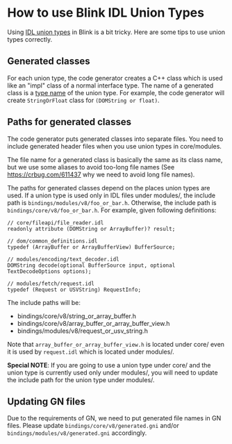 # How to use Blink IDL Union Types

Using [IDL union types](https://heycam.github.io/webidl/#idl-union) in
Blink is a bit tricky. Here are some tips to use union types
correctly.

## Generated classes

For each union type, the code generator creates a C++ class which is
used like an "impl" class of a normal interface type. The name of a
generated class is a
[type name](https://heycam.github.io/webidl/#dfn-type-name) of the
union type. For example, the code generator will create
`StringOrFloat` class for `(DOMString or float)`.

## Paths for generated classes

The code generator puts generated classes into separate files. You need
to include generated header files when you use union types in
core/modules.

The file name for a generated class is basically the same as its class
name, but we use some aliases to avoid too-long file names
(See https://crbug.com/611437 why we need to avoid long file names).

The paths for generated classes depend on the places union types are
used. If a union type is used only in IDL files under modules/, the
include path is `bindings/modules/v8/foo_or_bar.h`. Otherwise, the
include path is `bindings/core/v8/foo_or_bar.h`. For example, given
following definitions:

```webidl
// core/fileapi/file_reader.idl
readonly attribute (DOMString or ArrayBuffer)? result;

// dom/common_definitions.idl
typedef (ArrayBuffer or ArrayBufferView) BufferSource;

// modules/encoding/text_decoder.idl
DOMString decode(optional BufferSource input, optional TextDecodeOptions options);

// modules/fetch/request.idl
typedef (Request or USVString) RequestInfo;
```

The include paths will be:
- bindings/core/v8/string_or_array_buffer.h
- bindings/core/v8/array_buffer_or_array_buffer_view.h
- bindings/modules/v8/request_or_usv_string.h

Note that `array_buffer_or_array_buffer_view.h` is located under core/ even
it is used by `request.idl` which is located under modules/.

**Special NOTE**: If you are going to use a union type under core/ and
the union type is currently used only under modules/, you will need
to update the include path for the union type under modules/.

## Updating GN files
Due to the requirements of GN, we need to put generated file names
in GN files. Please update
`bindings/core/v8/generated.gni` and/or
`bindings/modules/v8/generated.gni` accordingly.
